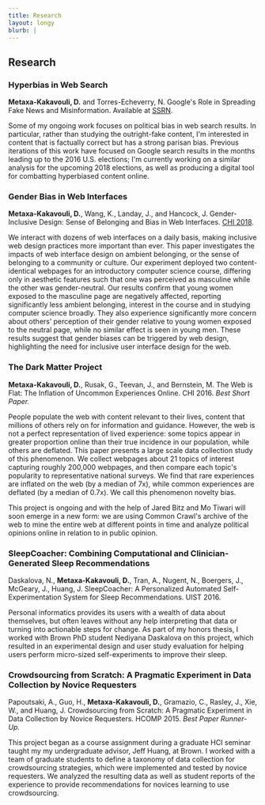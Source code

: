 ```yaml
---
title: Research
layout: longy
blurb: |
---
```


## Research

### Hyperbias in Web Search
**Metaxa-Kakavouli, D.** and Torres-Echeverry, N. Google's Role in Spreading Fake News and Misinformation. Available at [SSRN][ssrn].

Some of my ongoing work focuses on political bias in web search results. In particular, rather than studying the outright-fake content, I'm interested in content that is factually correct but has a strong parisan bias. Previous iterations of this work have focused on Google search results in the months leading up to the 2016 U.S. elections; I'm currently working on a similar analysis for the upcoming 2018 elections, as well as producing a digital tool for combatting hyperbiased content online. 

### Gender Bias in Web Interfaces
**Metaxa-Kakavouli, D.**, Wang, K., Landay, J., and Hancock, J. Gender-Inclusive Design: Sense of Belonging and Bias in Web Interfaces. [CHI 2018][chi18]. 

We interact with dozens of web interfaces on a daily basis, making inclusive web design practices more important than ever. This paper investigates the impacts of web interface design on ambient belonging, or the sense of belonging to a community or culture. Our experiment deployed two content-identical webpages for an introductory computer science course, differing only in aesthetic features such that one was perceived as masculine while the other was gender-neutral. Our results confirm that young women exposed to the masculine page are negatively affected, reporting significantly less ambient belonging, interest in the course and in studying computer science broadly. They also experience significantly more concern about others’ perception of their gender relative to young women exposed to the neutral page, while no similar effect is seen in young men. These results suggest that gender biases can be triggered by web design, highlighting the need for inclusive user interface design for the web.

### The Dark Matter Project
**Metaxa-Kakavouli, D.**, Rusak, G., Teevan, J., and Bernstein, M. The Web is Flat: The Inflation of Uncommon Experiences Online. CHI 2016. _Best Short Paper._

People populate the web with content relevant to their lives, content that millions of others rely on for information and guidance. However, the web is not a perfect representation of lived experience: some topics appear in greater proportion online than their true incidence in our population, while others are deflated. This paper presents a large scale data collection study of this phenomenon. We collect webpages about 21 topics of interest capturing roughly 200,000 webpages, and then compare each topic's popularity to representative national surveys. We find that rare experiences are inflated on the web (by a median of 7x), while common experiences are deflated (by a median of 0.7x). We call this phenomenon novelty bias.

This project is ongoing and with the help of Jared Bitz and Mo Tiwari will soon emerge in a new form: we are using Common Crawl's archive of the web to mine the entire web at different points in time and analyze political opinions online in relation to in public opinion. 

### SleepCoacher: Combining Computational and Clinician-Generated Sleep Recommendations
Daskalova, N., **Metaxa-Kakavouli, D.**, Tran, A., Nugent, N., Boergers, J., McGeary, J., Huang, J. SleepCoacher: A Personalized Automated Self-Experimentation System for Sleep Recommendations. UIST 2016.

Personal informatics provides its users with a wealth of data about themselves, but often leaves without any help interpreting that data or turning into actionable steps for change. As part of my honors thesis, I worked with Brown PhD student Nediyana Daskalova on this project, which resulted in an experimental design and user study evaluation for helping users perform micro-sized self-experiments to improve their sleep. 

### Crowdsourcing from Scratch: A Pragmatic Experiment in Data Collection by Novice Requesters
Papoutsaki, A., Guo, H., **Metaxa-Kakavouli, D.**, Gramazio, C., Rasley, J., Xie, W., and Huang, J. Crowdsourcing from Scratch: A Pragmatic Experiment in Data Collection by Novice Requesters. HCOMP 2015. _Best Paper Runner-Up._

This project began as a course assignment during a graduate HCI seminar taught my my undergraduate advisor, Jeff Huang, at Brown. I worked with a team of graduate students to define a taxonomy of data collection for crowdsourcing strategies, which were implemented and tested by novice requesters. We analyzed the resulting data as well as student reports of the experience to provide recommendations for novices learning to use crowdsourcing. 

[ssrn]: https://ssrn.com/abstract=3062984
[chi18]: https://dl.acm.org/citation.cfm?id=3173574.3174188